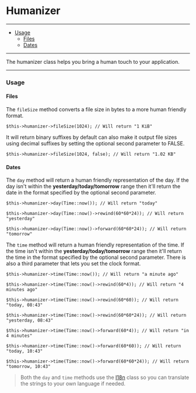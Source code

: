 # Humanizer

--------------------------------------------------------

* [Usage](#usage)
	- [Files](#usage:files)
	- [Dates](#usage:dates)

--------------------------------------------------------

The humanizer class helps you bring a human touch to your application.

--------------------------------------------------------

<a id="usage"></a>

### Usage

<a id="usage:files"></a>

#### Files

The `fileSize` method converts a file size in bytes to a more human friendly format.

```
$this->humanizer->fileSize(1024); // Will return "1 KiB"
```

It will return binary suffixes by default can also make it output file sizes using decimal suffixes by setting the optional second parameter to FALSE.

```
$this->humanizer->fileSize(1024, false); // Will return "1.02 KB"
```

<a id="usage:dates"></a>

#### Dates

The `day` method will return a human friendly representation of the day. If the day isn't within the **yesterday/today/tomorrow** range then it'll return the date in the format specified by the optional second parameter.

```
$this->humanizer->day(Time::now()); // Will return "today"

$this->humanizer->day(Time::now()->rewind(60*60*24)); // Will return "yesterday"

$this->humanizer->day(Time::now()->forward(60*60*24)); // Will return "tomorrow"
```

The `time` method will return a human friendly representation of the time. If the time isn't within the **yesterday/today/tomorrow** range then it'll return the time in the format specified by the optional second parameter. There is also a third parameter that lets you set the clock format.

```
$this->humanizer->time(Time::now()); // Will return "a minute ago"

$this->humanizer->time(Time::now()->rewind(60*4)); // Will return "4 minutes ago"

$this->humanizer->time(Time::now()->rewind(60*60)); // Will return "today, 08:43"

$this->humanizer->time(Time::now()->rewind(60*60*24)); // Will return "yesterday, 08:43"

$this->humanizer->time(Time::now()->forward(60*4)); // Will return "in 4 minutes"

$this->humanizer->time(Time::now()->forward(60*60)); // Will return "today, 10:43"

$this->humanizer->time(Time::now()->forward(60*60*24)); // Will return "tomorrow, 10:43"
```


> Both the `day` and `time` methods use the [I18n](:base_url:/docs/:version:/learn-more:internationalization) class so you can translate the strings to your own language if needed.
